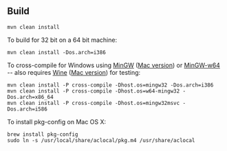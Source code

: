 Build
-----

    mvn clean install

To build for 32 bit on a 64 bit machine:

    mvn clean install -Dos.arch=i386

To cross-compile for Windows using [MinGW](http://www.mingw.org/) ([Mac version](http://crossgcc.rts-software.org/doku.php)) or [MinGW-w64](http://mingw-w64.sourceforge.net/)
-- also requires [Wine](http://www.winehq.org/) ([Mac version](http://code.google.com/p/darwine-builds/downloads/list)) for testing:

    mvn clean install -P cross-compile -Dhost.os=mingw32 -Dos.arch=i386
    mvn clean install -P cross-compile -Dhost.os=w64-mingw32 -Dos.arch=x86_64
    mvn clean install -P cross-compile -Dhost.os=mingw32msvc -Dos.arch=i586

To install pkg-config on Mac OS X:

    brew install pkg-config
    sudo ln -s /usr/local/share/aclocal/pkg.m4 /usr/share/aclocal
